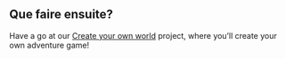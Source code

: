 ## Que faire ensuite?

Have a go at our [Create your own world](https://projects.raspberrypi.org/en/projects/create-your-own-world) project, where you’ll create your own adventure game!